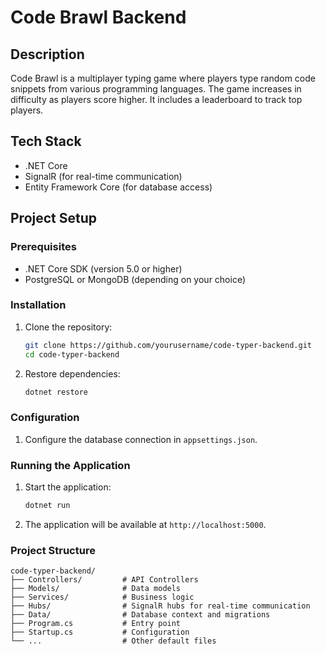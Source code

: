 # Code Brawl Backend

## Description
Code Brawl is a multiplayer typing game where players type random code snippets from various programming languages. The game increases in difficulty as players score higher. It includes a leaderboard to track top players.

## Tech Stack
- .NET Core
- SignalR (for real-time communication)
- Entity Framework Core (for database access)

## Project Setup

### Prerequisites
- .NET Core SDK (version 5.0 or higher)
- PostgreSQL or MongoDB (depending on your choice)

### Installation

1. Clone the repository:
    ```sh
    git clone https://github.com/yourusername/code-typer-backend.git
    cd code-typer-backend
    ```

2. Restore dependencies:
    ```sh
    dotnet restore
    ```

### Configuration

1. Configure the database connection in `appsettings.json`.

### Running the Application

1. Start the application:
    ```sh
    dotnet run
    ```

2. The application will be available at `http://localhost:5000`.

### Project Structure

```plaintext
code-typer-backend/
├── Controllers/         # API Controllers
├── Models/              # Data models
├── Services/            # Business logic
├── Hubs/                # SignalR hubs for real-time communication
├── Data/                # Database context and migrations
├── Program.cs           # Entry point
├── Startup.cs           # Configuration
└── ...                  # Other default files
